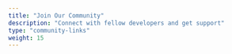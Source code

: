 ```yaml
---
title: "Join Our Community"
description: "Connect with fellow developers and get support"
type: "community-links"
weight: 15
---
```

